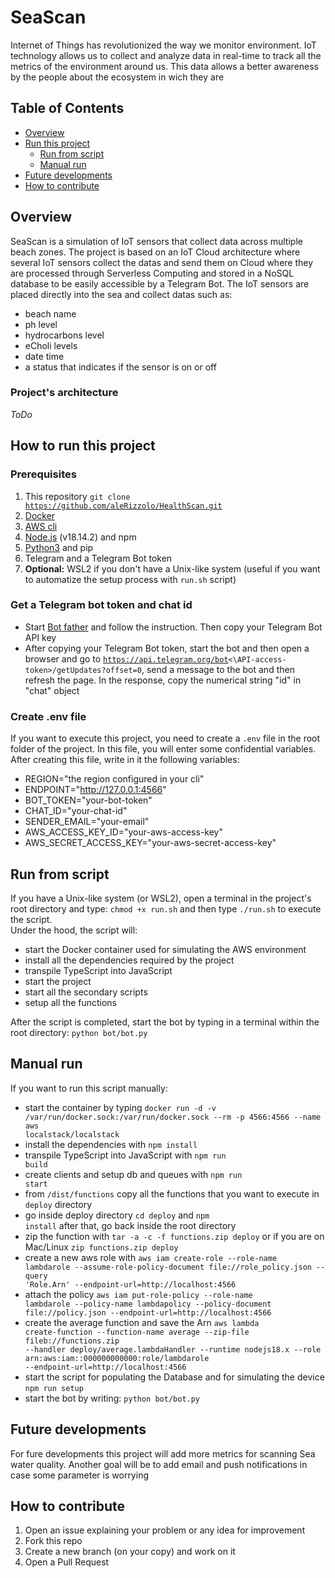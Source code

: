 # SeaScan

Internet of Things has revolutionized the way we monitor environment. IoT technology allows us to collect and analyze data in real-time to track all the metrics of the environment around us. This data allows a better awareness by the people about the ecosystem in wich they are <br>

## Table of Contents
- [Overview](#overview)<br>
- [Run this project](#how-to-run-this-project)
    - [Run from script](#executing-from-script) 
    - [Manual run](#manual-run)
- [Future developments](#future-developments)
- [How to contribute](#how-to-contribute)

## Overview
SeaScan is a simulation of IoT sensors that collect data across multiple beach zones. The project is based on an IoT Cloud architecture where several IoT sensors collect the datas and send them on Cloud where they are processed through Serverless Computing and stored in a NoSQL database to be easily accessible by a Telegram Bot. The IoT sensors are placed directly into the sea and collect datas such as: 
- beach name
- ph level
- hydrocarbons level
- eCholi levels
- date time
- a status that indicates if the sensor is on or off

### Project's architecture
*ToDo*

## How to run this project
### Prerequisites
1. This repository <code>git clone https://github.com/aleRizzolo/HealthScan.git</code>
2. [Docker](https://www.docker.com/)
3. [AWS cli](https://aws.amazon.com/it/cli/)
4. [Node.js](https://nodejs.org/it) (v18.14.2) and npm 
5. [Python3](https://www.python.org/) and pip 
6. Telegram and a Telegram Bot token  
7. **Optional:** WSL2 if you don't have a Unix-like system (useful if you want to automatize the setup process with <code>run.sh</code> script)

### Get a Telegram bot token and chat id
- Start [Bot father](https://telegram.me/BotFather) and follow the instruction. Then copy your Telegram Bot API key
- After copying your Telegram Bot token, start the bot and then open a browser and go to <code>https://api.telegram.org/bot<\API-access-token>/getUpdates?offset=0</code>, send a message to the bot and then refresh the page. In the response, copy the numerical string "id" in "chat" object 

### Create .env file
If you want to execute this project, you need to create a <code>.env</code> file in the root folder of the project. In this file, you will enter some confidential variables.<br>
After creating this file, write in it the following variables:
- REGION="the region configured in your cli"
- ENDPOINT="http://127.0.0.1:4566" 
- BOT_TOKEN="your-bot-token"
- CHAT_ID="your-chat-id"
- SENDER_EMAIL="your-email"
- AWS_ACCESS_KEY_ID="your-aws-access-key"
- AWS_SECRET_ACCESS_KEY="your-aws-secret-access-key"

## Run from script
If you have a Unix-like system (or WSL2), open a terminal in the project's root directory and type: <code>chmod +x run.sh</code> and then type <code>./run.sh</code> to execute the script.<br>
Under the hood, the script will: 
- start the Docker container used for simulating the AWS environment
- install all the dependencies required by the project 
- transpile TypeScript into JavaScript
- start the project
- start all the secondary scripts
- setup all the functions

After the script is completed, start the bot by typing in a terminal within the root directory: <code>python bot/bot.py</code>

## Manual run
If you want to run this script manually:
- start the container by typing <code>docker run -d -v /var/run/docker.sock:/var/run/docker.sock --rm -p 4566:4566 --name aws localstack/localstack</code>
- install the dependencies with <code>npm install</code>
- transpile TypeScript into JavaScript with <code>npm run build</code>
- create clients and setup db and queues with <code>npm run start</code>
- from <code>/dist/functions</code> copy all the functions that you want to execute in <code>deploy</code> directory
- go inside deploy directory <code>cd deploy</code> and <code>npm install</code> after that, go back inside the root directory
- zip the function with <code>tar -a -c -f functions.zip deploy</code> or if you are on Mac/Linux <code>zip functions.zip deploy</code>
- create a new aws role with <code>aws iam create-role --role-name lambdarole --assume-role-policy-document file://role_policy.json --query 'Role.Arn' --endpoint-url=http://localhost:4566</code>
- attach the policy <code>aws iam put-role-policy --role-name lambdarole --policy-name lambdapolicy --policy-document file://policy.json --endpoint-url=http://localhost:4566</code>
- create the average function and save the Arn <code>aws lambda create-function --function-name average --zip-file fileb://functions.zip --handler deploy/average.lambdaHandler --runtime nodejs18.x --role arn:aws:iam::000000000000:role/lambdarole --endpoint-url=http://localhost:4566</code>
- start the script for populating the Database and for simulating the device <code>npm run setup</code> 
- start the bot by writing: <code>python bot/bot.py</code>

## Future developments
For fure developments this project will add more metrics for scanning Sea water quality. Another goal will be to add email and push notifications in case some parameter is worrying

## How to contribute
1. Open an issue explaining your problem or any idea for improvement
2. Fork this repo 
3. Create a new branch (on your copy) and work on it
4. Open a Pull Request
